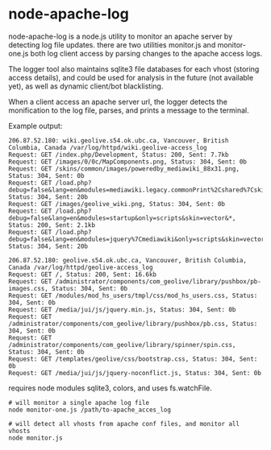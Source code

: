 # node-apache-log
node-apache-log is a node.js utility to monitor an apache server by detecting log file updates. 
there are two utilities monitor.js and monitor-one.js both log client access by parsing changes to the apache access logs. 

The logger tool also maintains sqlite3 file databases for each vhost (storing access details), and could be used for analysis in the future (not available yet), as well as dynamic client/bot blacklisting.

When a client access an apache server url, the logger detects the monification to the log file, parses, and prints
a message to the terminal. 

Example output:

```
206.87.52.180: wiki.geolive.s54.ok.ubc.ca, Vancouver, British Columbia, Canada /var/log/httpd/wiki.geolive-access_log
Request: GET /index.php/Development, Status: 200, Sent: 7.7kb
Request: GET /images/0/0c/MapComponents.png, Status: 304, Sent: 0b
Request: GET /skins/common/images/poweredby_mediawiki_88x31.png, Status: 304, Sent: 0b
Request: GET /load.php?debug=false&lang=en&modules=mediawiki.legacy.commonPrint%2Cshared%7Cskins.vector&only=styles&skin=vector&*, Status: 304, Sent: 20b
Request: GET /images/geolive_wiki.png, Status: 304, Sent: 0b
Request: GET /load.php?debug=false&lang=en&modules=startup&only=scripts&skin=vector&*, Status: 200, Sent: 2.1kb
Request: GET /load.php?debug=false&lang=en&modules=jquery%7Cmediawiki&only=scripts&skin=vector&version=20111124T212140Z, Status: 304, Sent: 20b

206.87.52.180: geolive.s54.ok.ubc.ca, Vancouver, British Columbia, Canada /var/log/httpd/geolive-access_log
Request: GET /, Status: 200, Sent: 16.6kb
Request: GET /administrator/components/com_geolive/library/pushbox/pb-images.css, Status: 304, Sent: 0b
Request: GET /modules/mod_hs_users/tmpl/css/mod_hs_users.css, Status: 304, Sent: 0b
Request: GET /media/jui/js/jquery.min.js, Status: 304, Sent: 0b
Request: GET /administrator/components/com_geolive/library/pushbox/pb.css, Status: 304, Sent: 0b
Request: GET /administrator/components/com_geolive/library/spinner/spin.css, Status: 304, Sent: 0b
Request: GET /templates/geolive/css/bootstrap.css, Status: 304, Sent: 0b
Request: GET /media/jui/js/jquery-noconflict.js, Status: 304, Sent: 0b

```


requires node modules sqlite3, colors, and uses fs.watchFile. 


```
# will monitor a single apache log file
node monitor-one.js /path/to-apache_acces_log
```

```
# will detect all vhosts from apache conf files, and monitor all vhosts
node monitor.js
```
